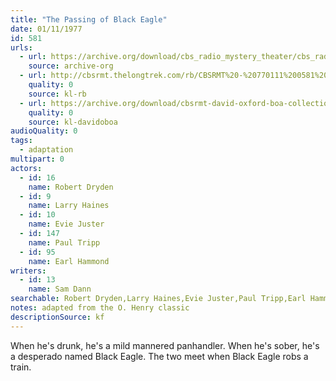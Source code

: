 ```yaml
---
title: "The Passing of Black Eagle"
date: 01/11/1977
id: 581
urls: 
  - url: https://archive.org/download/cbs_radio_mystery_theater/cbs_radio_mystery_theater-0551-0600.zip/cbs_radio_mystery_theater-0551-0600%2Fcbsrmt_0581_the_passing_of_black_eagle.mp3
    source: archive-org
  - url: http://cbsrmt.thelongtrek.com/rb/CBSRMT%20-%20770111%200581%20The%20Passing%20of%20Black%20Eagle_WLNH-FM__rb.mp3
    quality: 0
    source: kl-rb
  - url: https://archive.org/download/cbsrmt-david-oxford-boa-collection/CBSRMT-770111-0581-The-Passing-of-Black-Eagle-(128-44)_WLNH-FM-{BoA}.mp3
    quality: 0
    source: kl-davidoboa
audioQuality: 0
tags: 
  - adaptation
multipart: 0
actors:  
  - id: 16
    name: Robert Dryden  
  - id: 9
    name: Larry Haines  
  - id: 10
    name: Evie Juster  
  - id: 147
    name: Paul Tripp  
  - id: 95
    name: Earl Hammond
writers:  
  - id: 13
    name: Sam Dann
searchable: Robert Dryden,Larry Haines,Evie Juster,Paul Tripp,Earl Hammond Sam Dann
notes: adapted from the O. Henry classic
descriptionSource: kf
---
```

When he's drunk, he's a mild mannered panhandler. When he's sober, he's a desperado named Black Eagle. The two meet when Black Eagle robs a train.